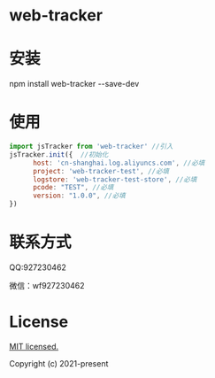 # web-tracker


# 安装
npm install web-tracker --save-dev


# 使用
```javascript
import jsTracker from 'web-tracker' //引入
jsTracker.init({  //初始化
      host: 'cn-shanghai.log.aliyuncs.com', //必填
      project: 'web-tracker-test', //必填
      logstore: 'web-tracker-test-store', //必填
      pcode: "TEST", //必填
      version: "1.0.0", //必填
})
```


# 联系方式
QQ:927230462  

微信：wf927230462


# License
[MIT licensed.](https://opensource.org/licenses/MIT)  

Copyright (c) 2021-present

